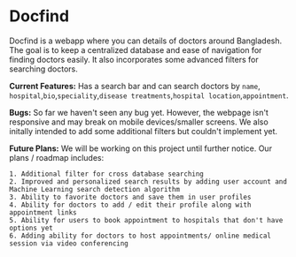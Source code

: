 # Docfind
Docfind is a webapp where you can details of doctors around Bangladesh. The goal is to keep a centralized database and ease of navigation for finding doctors easily. It also incorporates some advanced filters for searching doctors.

**Current Features:**
Has a search bar and can search doctors by `name`, `hospital`,`bio`,`speciality`,`disease treatments`,`hospital location`,`appointment`. 

**Bugs:**
So far we haven't seen any bug yet. However, the webpage isn't responsive and may break on mobile devices/smaller screens. We also initally intended to add some additional filters but couldn't implement yet.

**Future Plans:**
We will be working on this project until further notice. Our plans / roadmap includes:

```
1. Additional filter for cross database searching
2. Improved and personalized search results by adding user account and Machine Learning search detection algorithm
3. Ability to favorite doctors and save them in user profiles
4. Ability for doctors to add / edit their profile along with appointment links
5. Ability for users to book appointment to hospitals that don't have options yet
6. Adding ability for doctors to host appointments/ online medical session via video conferencing
```
